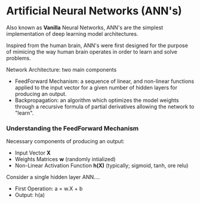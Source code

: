 # Artificial Neural Networks (ANN's)

Also known as **Vanilla** Neural Networks, ANN's are the simplest implementation of deep learning model architectures.

Inspired from the human brain, ANN's were first designed for the purpose of mimicing the way human brain operates in order to learn and solve problems.

Network Architecture: two main components
* FeedForward Mechanism: a sequence of linear, and non-linear functions applied to the input vector for a given number of hidden layers for producing an output.
* Backpropagation: an algorithm which optimizes the model weights through a recursive formula of partial derivatives allowing the network to "learn".

### Understanding the FeedForward Mechanism

Necessary components of producing an output:
* Input Vector **X**
* Weights Matrices **w** (randomly intialized)
* Non-Linear Activation Function **h(X)** (typically; sigmoid, tanh, ore relu)

Consider a single hidden layer ANN....
* First Operation: a = w.X + b
* Output: h(a)

